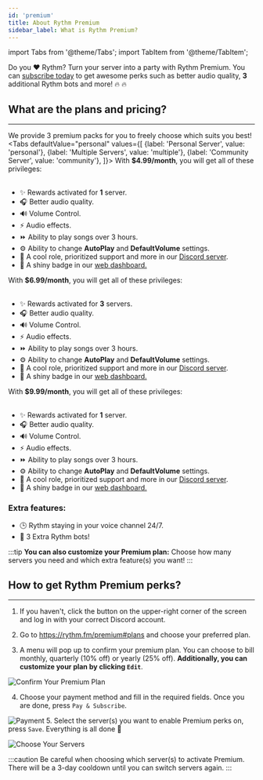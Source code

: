 ```yaml
---
id: 'premium'
title: About Rythm Premium
sidebar_label: What is Rythm Premium?
---
```


import Tabs from '@theme/Tabs';
import TabItem from '@theme/TabItem';

Do you ❤️ Rythm? Turn your server into a party with Rythm Premium. You can [subscribe today](https://rythm.fm/premium) to get awesome perks such as better audio quality, **3** additional Rythm bots and more! 🔥 🔥
## What are the plans and pricing?
---
We provide 3 premium packs for you to freely choose which suits you best!
<Tabs
  defaultValue="personal"
  values={[
    {label: 'Personal Server', value: 'personal'},
    {label: 'Multiple Servers', value: 'multiple'},
    {label: 'Community Server', value: 'community'},
  ]}>
  <TabItem value="personal">With <b>$4.99/month</b>, you will get all of these privileges:<br/><br/>
    <ul>
      <li>✨ Rewards activated for <b>1</b> server.</li>
      <li>🎧 Better audio quality.</li>
      <li>🔊 Volume Control.</li>
      <li>⚡ Audio effects.</li>
      <li>⏩ Ability to play songs over 3 hours.</li>
      <li>⚙️ Ability to change <b>AutoPlay</b> and <b>DefaultVolume</b> settings.</li>
      <li>🌠 A cool role, prioritized support and more in our <a href="https://rythm.fm/support">Discord server</a>.</li>
      <li>🏅 A shiny badge in our <a href="https://rythm.fm/app">web dashboard.</a></li>
    </ul>
  </TabItem>

  <TabItem value="multiple">With <b>$6.99/month</b>, you will get all of these privileges:<br/><br/>
    <ul>
      <li>✨ Rewards activated for <b>3</b> servers.</li>
      <li>🎧 Better audio quality.</li>
      <li>🔊 Volume Control.</li>
      <li>⚡ Audio effects.</li>
      <li>⏩ Ability to play songs over 3 hours.</li>
      <li>⚙️ Ability to change <b>AutoPlay</b> and <b>DefaultVolume</b> settings.</li>
      <li>🌠 A cool role, prioritized support and more in our <a href="https://rythm.fm/support">Discord server</a>.</li>
      <li>🏅 A shiny badge in our <a href="https://rythm.fm/app">web dashboard.</a></li>
    </ul>
  </TabItem>

  <TabItem value="community">With <b>$9.99/month</b>, you will get all of these privileges:<br/><br/>
    <ul>
      <li>✨ Rewards activated for <b>1</b> server.</li>
      <li>🎧 Better audio quality.</li>
      <li>🔊 Volume Control.</li>
      <li>⚡ Audio effects.</li>
      <li>⏩ Ability to play songs over 3 hours.</li>
      <li>⚙️ Ability to change <b>AutoPlay</b> and <b>DefaultVolume</b> settings.</li>
      <li>🌠 A cool role, prioritized support and more in our <a href="https://rythm.fm/support">Discord server</a>.</li>
      <li>🏅 A shiny badge in our <a href="https://rythm.fm/app">web dashboard.</a></li>
    </ul>
    <h3>Extra features:</h3>
    <ul>
      <li>🕒 Rythm staying in your voice channel 24/7.</li>
      <li>🎀 3 Extra Rythm bots!</li>
    </ul>
  </TabItem>
</Tabs>

:::tip
**You can also customize your Premium plan:** Choose how many servers you need and which extra feature(s) you want!
:::
## How to get Rythm Premium perks?
---
1. If you haven't, click the button on the upper-right corner of the screen and log in with your correct Discord account.

1. Go to https://rythm.fm/premium#plans and choose your preferred plan.

3. A menu will pop up to confirm your premium plan. You can choose to bill monthly, quarterly (10% off) or yearly (25% off). **Additionally, you can customize your plan by clicking `Edit`**.

  ![Confirm Your Premium Plan](/img/docs/premium/confirm-plan.png)

4. Choose your payment method and fill in the required fields. Once you are done, press `Pay & Subscribe`.

  ![Payment](/img/docs/premium/payment.png)
5. Select the server(s) you want to enable Premium perks on, press `Save`. Everything is all done 🎉

  ![Choose Your Servers](/img/docs/premium/choose-servers.png)

:::caution
Be careful when choosing which server(s) to activate Premium. There will be a 3-day cooldown until you can switch servers again.
:::
